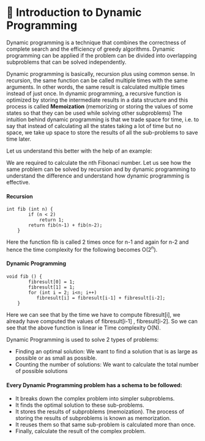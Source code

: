 # :blossom: Introduction to Dynamic Programming 

<p>Dynamic programming is a technique that combines the correctness of complete search and the efficiency of greedy algorithms. Dynamic programming can be applied if the problem can be divided into overlapping subproblems that can be solved independently. </p>

<p>Dynamic programming is basically, recursion plus using common sense. In recursion, the same function can be called multiple times with the same arguments. In other words, the same result is calculated multiple times instead of just once. In dynamic programming, a recursive function is optimized by storing the intermediate results in a data structure and this process is called <b>Memoization</b> (memorizing or storing the values of some states so that they can be used while solving other subproblems) The intuition behind dynamic programming is that we trade space for time, i.e. to say that instead of calculating all the states taking a lot of time but no space, we take up space to store the results of all the sub-problems to save time later.</p>

Let us understand this better with the help of an example:

We are required to calculate the nth Fibonaci number. Let us see how the same problem can be solved by recursion and by dynamic programming to understand the difference and understand how dynamic programming is effective.

#### Recursion 

```
int fib (int n) {
        if (n < 2)
            return 1;
        return fib(n-1) + fib(n-2);
    }
```
<!-- Insert pic -->
Here the function fib is called 2 times once for n-1 and again for n-2 and hence the time complexity for the following becomes O(2<sup>n</sup>).

#### Dynamic Programming 

```
void fib () {
        fibresult[0] = 1;
        fibresult[1] = 1;
        for (int i = 2; i<n; i++)
           fibresult[i] = fibresult[i-1] + fibresult[i-2];
    }

```
Here we can see that by the time we have to compute fibresult[i], we already have computed the values of fibresult[i-1] , fibresult[i-2]. So we can see that the above function is linear ie Time complexity O(N).


<p>Dynamic Programming is used to solve 2 types of problems:

- Finding an optimal solution: We want to find a solution that is as large
as possible or as small as possible.
- Counting the number of solutions: We want to calculate the total number of possible solutions </p>

#### Every Dynamic Programming problem has a schema to be followed:

<!-- - Show that the problem can be broken down into optimal sub-problems.
- Recursively define the value of the solution by expressing it in terms of optimal solutions for smaller sub-problems.
- Compute the value of the optimal solution in bottom-up fashion.
- Construct an optimal solution from the computed information. -->

- It breaks down the complex problem into simpler subproblems.
- It finds the optimal solution to these sub-problems.
- It stores the results of subproblems (memoization). The process of storing the results of subproblems is known as memorization.
- It reuses them so that same sub-problem is calculated more than once.
- Finally, calculate the result of the complex problem. 


